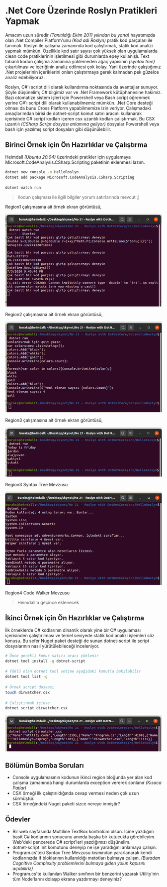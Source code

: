 # .Net Core Üzerinde Roslyn Pratikleri Yapmak

Amacım uzun süredir _(Tanıtıldığı Ekim 2011 yılından bu yana)_ hayatımızda olan .Net Compiler Platform'unu _(Kod adı Roslyn)_ pratik kod parçaları ile tanımak. Roslyn ile çalışma zamanında kod çalıştırmak, statik kod analizi yapmak mümkün. Özellikle kod satır sayısı çok yüksek olan uygulamalarda clean code pratiklerinin işletilmesi gibi durumlarda epey kullanışlı. Text tabanlı kodun çalışma zamanına yüklemeden ağaç yapısının _(syntax tree)_ çıkartılması ve içeriğinin analiz edilmesi çok kolay. Yani üzerinde çalıştığımız .Net projelerinin içeriklerini onları çalıştırmaya gerek kalmadan pek güzelce analiz edebiliyoruz.

Roslyn, C#'ı script dili olarak kullandırma noktasında da avantajlar sunuyor. Şöyle düşünelim; C# bilgimiz var ve .Net Framework kütüphanesine hakimiz. Bazı otomatize sistem işleri için Powershell veya Bash script öğrenmek yerine C#'ı script dili olarak kullanabilmemiz mümkün. .Net Core desteği olması da bunu Cross Platform yapabilmemize izin veriyor. Çalışmadaki amaçlarımdan birisi de dotnet-script komut satırı aracını kullanarak içerisinde C# script kodları içeren csx uzantılı kodları çalıştırmak. Bu CSX uzantılı _(CSharp Script dosyası anlamına geliyor)_ dosyalar Powershell veya bash için yazılmış script dosyaları gibi düşünülebilir.

## Birinci Örnek için Ön Hazırlıklar ve Çalıştırma

Heimdall _(Ubuntu 20.04)_ üzerindeki pratikler için uygulamaya Microsoft.CodeAnalysis.CSharp.Scripting paketinin eklenmesi lazım.

```bash
dotnet new console -o HelloRoslyn
dotnet add package Microsoft.CodeAnalysis.CSharp.Scripting

dotnet watch run
```
>Kodun çalışması ile ilgili bilgiler yorum satırlarında mevcut ;)

Region1 çalışmasına ait örnek ekran görüntüsü,

![Screenshot_01.png](./assets/Screenshot_01.png)

Region2 çalışmasına ait örnek ekran görüntüsü,

![Screenshot_02.png](./assets/Screenshot_02.png)

Region3 çalışmasına ait örnek ekran görüntüsü,

![Screenshot_03.png](./assets/Screenshot_03.png)

Region3 Syntax Tree Mevzusu

![Screenshot_05.png](./assets/Screenshot_05.png)

Region4 Code Walker Mevzusu

>Heimdall'a geçince eklenecek

## İkinci Örnek için Ön Hazırlıklar ve Çalıştırma

İlk örneklerde C# kodlarının dinamik olarak yine bir C# uygulaması içerisinden çalıştırılması ve temel seviyede statik kod analizi işlemleri söz konusu. Bu sefer Nuget paket desteği de sunan dotnet-script ile script dosyalarının nasıl yürütülebileceği inceleniyor.

```bash
# Önce gerekli komus satırı aracı yüklenir
dotnet tool install -g dotnet-script

# Yüklü olan dotnet tool setine aşağıdaki komutla bakılabilir
dotnet tool list -g

# Örnek script dosyası
touch dirwatcher.csx

# Çalıştırmak içinse
dotnet script dirwatcher.csx
```

![Screenshot_04.png](./assets/Screenshot_04.png)

## Bölümün Bomba Soruları

- Console uygulamasının kodunun ikinci region bloğunda yer alan kod çalışma zamanında hangi durumlarda exception vererek sonlanır _(Kısaca Patlar)_
- CSX örneği ilk çalıştırıldığında cevap vermesi neden çok uzun sürmüştür.
- CSX örneğindeki Nuget paketi sizce nereye inmiştir?

## Ödevler

- Bir web sayfasında Multiline TextBox kontrolüm olsun. İçine yazdığım basit C# kodlarının sonucunu anında başka bir kutucukta görebileyim. Web'deki pencerede C# script'leri yazdığımızı düşünelim.
- dotnet-script init komutunu deneyip ne işe yaradığını anlamaya çalışın.
- Program.cs'teki Syntax Tree Mevzusu kısmından yararlanarak kendi kodlarınızda if bloklarının kullanıldığı metotları bulmaya çalışın. _(Buradan Cognitive Complexity problemlerini bulmaya giden yolun kapısını açabiliriz)_
- Program.cs'te kullanılan Walker sınıfının bir benzerini yazarak Utility'nin tüm Node'larını dolaşıp ekrana yazdırmayı deneyiniz?

